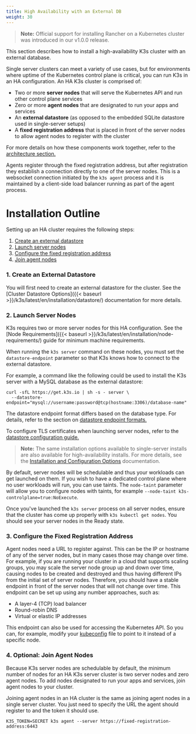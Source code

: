 ```yaml
---
title: High Availability with an External DB
weight: 30
---
```


>**Note:** Official support for installing Rancher on a Kubernetes cluster was introduced in our v1.0.0 release.

This section describes how to install a high-availability K3s cluster with an external database.

Single server clusters can meet a variety of use cases, but for environments where uptime of the Kubernetes control plane is critical, you can run K3s in an HA configuration. An HA K3s cluster is comprised of:

* Two or more **server nodes** that will serve the Kubernetes API and run other control plane services
* Zero or more **agent nodes** that are designated to run your apps and services
* An **external datastore** (as opposed to the embedded SQLite datastore used in single-server setups)
* A **fixed registration address** that is placed in front of the server nodes to allow agent nodes to register with the cluster

For more details on how these components work together, refer to the [architecture section.]({{<baseurl>}}/k3s/latest/en/architecture/#high-availability-with-an-external-db)

Agents register through the fixed registration address, but after registration they establish a connection directly to one of the server nodes. This is a websocket connection initiated by the `k3s agent` process and it is maintained by a client-side load balancer running as part of the agent process.

# Installation Outline

Setting up an HA cluster requires the following steps:

1. [Create an external datastore](#1-create-an-external-datastore)
2. [Launch server nodes](#2-launch-server-nodes)
3. [Configure the fixed registration address](#3-configure-the-fixed-registration-address)
4. [Join agent nodes](#4-optional-join-agent-nodes)

### 1. Create an External Datastore
You will first need to create an external datastore for the cluster. See the [Cluster Datastore Options]({{< baseurl >}}/k3s/latest/en/installation/datastore/) documentation for more details.

### 2. Launch Server Nodes
K3s requires two or more server nodes for this HA configuration. See the [Node Requirements]({{< baseurl >}}/k3s/latest/en/installation/node-requirements/) guide for minimum machine requirements.

When running the `k3s server` command on these nodes, you must set the `datastore-endpoint` parameter so that K3s knows how to connect to the external datastore.

For example, a command like the following could be used to install the K3s server with a MySQL database as the external datastore:

```
curl -sfL https://get.k3s.io | sh -s - server \
  --datastore-endpoint="mysql://username:password@tcp(hostname:3306)/database-name"
```

The datastore endpoint format differs based on the database type. For details, refer to the section on [datastore endpoint formats.]({{<baseurl>}}/k3s/latest/en/installation/datastore/#datastore-endpoint-format-and-functionality)

To configure TLS certificates when launching server nodes, refer to the [datastore configuration guide.]({{<baseurl>}}/k3s/latest/en/installation/datastore/#external-datastore-configuration-parameters)

> **Note:** The same installation options available to single-server installs are also available for high-availability installs. For more details, see the [Installation and Configuration Options]({{<baseurl>}}/k3s/latest/en/installation/install-options/) documentation.

By default, server nodes will be schedulable and thus your workloads can get launched on them. If you wish to have a dedicated control plane where no user workloads will run, you can use taints. The <span style='white-space: nowrap'>`node-taint`</span> parameter will allow you to configure nodes with taints, for example <span style='white-space: nowrap'>`--node-taint k3s-controlplane=true:NoExecute`</span>.

Once you've launched the `k3s server` process on all server nodes, ensure that the cluster has come up properly with `k3s kubectl get nodes`. You should see your server nodes in the Ready state. 

### 3. Configure the Fixed Registration Address
Agent nodes need a URL to register against. This can be the IP or hostname of any of the server nodes, but in many cases those may change over time. For example, if you are running your cluster in a cloud that supports scaling groups, you may scale the server node group up and down over time, causing nodes to be created and destroyed and thus having different IPs from the initial set of server nodes. Therefore, you should have a stable endpoint in front of the server nodes that will not change over time. This endpoint can be set up using any number approaches, such as:

* A layer-4 (TCP) load balancer
* Round-robin DNS
* Virtual or elastic IP addresses

This endpoint can also be used for accessing the Kubernetes API. So you can, for example, modify your [kubeconfig](https://kubernetes.io/docs/concepts/configuration/organize-cluster-access-kubeconfig/) file to point to it instead of a specific node.

### 4. Optional: Join Agent Nodes

Because K3s server nodes are schedulable by default, the minimum number of nodes for an HA K3s server cluster is two server nodes and zero agent nodes. To add nodes designated to run your apps and services, join agent nodes to your cluster.

Joining agent nodes in an HA cluster is the same as joining agent nodes in a single server cluster. You just need to specify the URL the agent should register to and the token it should use.
```
K3S_TOKEN=SECRET k3s agent --server https://fixed-registration-address:6443
```
